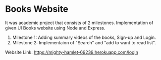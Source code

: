 # Books Website
 It was academic project that consists of 2 milestones. Implementation of given UI Books website using Node and Express.

 1. Milestone 1: Adding summary videos of the books, Sign-up and Login.
 2. Milestone 2: Implementaion of "Search" and "add to want to read list".

Website Link:
https://mighty-hamlet-69239.herokuapp.com/login
